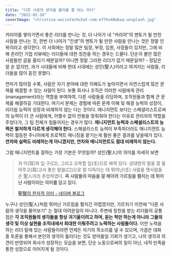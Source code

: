 ```yaml
---
title: "다른 사람의 생각을 물어볼 줄 아는 리더"
date: "2022-02-26"
coverImage: "christina-wocintechchat-com-ef7hn40wbaq-unsplash.jpg"
---
```


커리어를 쌓아가면서 좋은 리더를 만나는 것, 더 나아가 내 "커리어"의 멘토가 될 만한 사람을 만나는 것, 한번 더 나아가 "인생"의 멘토가 될 만한 사람을 만나는 것은 정말 인복이라고 생각한다. 이 사회에는 정말 많은 팀장, 부장, 임원, 사장들이 있지만, 그에 비해 온라인 기업 리뷰에는 리더들에 대한 칭찬을 하는 경우는 드물다. 단순히 불만 많은 사람들만 글을 올리기 때문일까? 아니면 정말 그러한 리더가 없기 때문일까? - 정답은 알 순 없지만, 과거 시대들에 비해 현대 시대에는 성인(聖人)이라고 여겨지는 사람들, 리더들을 많이 듣진 못했다.

연차가 많아질 수록, 사람은 자기 분야에 대한 이해도가 높아지면서 자연스럽게 많은 문제를 해결할 수 있는 사람이 된다. 보통 회사나 조직은 이러한 사람에게 관리(management)라는 역할을 부여하여, 다른 사람들을 리딩하며, 조직원들과 함께 큰 문제를 해결하길 기대한다. 여기서 문제는 경험에 따른 문제 이해 및 해결 능력의 성장이, 리더쉽 능력의 성장과 비례하지 않는 다는 것이다. 매니지먼트 보다는 스페셜리스트로써의 능력이 더 큰 사람에게, 어쩔수 없이 연봉을 맞춰줘야 한다는 이유로 관리자의 역할을 주었다가, 그 팀 전체가 힘들어지는 경우가 많다. **매니지먼트 능력과 스페셜리스트의 능력은 철저하게 다르게 생각해야 한다.** 스페셜리스트 능력이 부족하더라도 매니지먼트 능력이 월등한 주니어에게 프로젝트 매니징을 맡기는게 훨씬 좋은 결과를 낳을때가 있다. **연차와 실력도 비례하는게 아니겠지만, 연차와 매니지먼트도 절대 비례하지 않는다.**

그럼 매니지먼트를 잘하는 가장 기본은 무엇일까? 성인(聖人)의 의미를 자세히 보면

> 귀 이(耳)와 입 구(口), 그리고 오뚝할 임(壬)으로 짜여 있다. 상대방의 말을 잘 들어주고(耳)고서 좋은 말씀(口)으로 잘 다독이는 데 뛰어난(壬) 사람을 옛사람들은 聖人이라 추앙하였다. **즉 사람들의 마음을 잘 헤아려 가르침을 펼치는 데 뛰어난 사람이라는 의미를 담고 있다.**
> 
> [聖賢의 한자적 의미 - 네이버 블로그](https://m.blog.naver.com/choisy1227/90063536457)

누구나 성인(聖人)처럼 뛰어난 가르침을 펼치긴 어렵겠지만, 가르치기 이전에 "다른 사람의 생각을 물어보기" 는 절대 어려운일이 아니다. 주변에 칭찬을 받는 리더들의 공통점은 **각 조직원들의 생각들을 항상 귀기울이려고 하며, 듣는 척만 하는게 아니라 그들의 생각 및 이상 실현을 조직내에서 최대한 이뤄주려고 노력하는 사람들이다.** 이런 노력을 하는 리더 밑에 있는 사람들이라면 언제든 자기의 목소리를 낼 수 있으며, 가끔은 대화 중 토론을 통해서 본인의 생각이 틀리다는 것도 받아들일 기회가 생기고, 나의 생각과 의견이 반영되어 회사가 성장하는 모습을 보면, 단순 노동으로써의 일이 아닌, 내적 만족을 통한 성장으로 이어지게 될 것이다.
